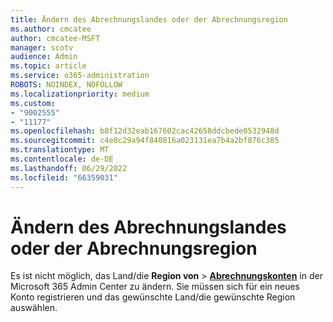 ```yaml
---
title: Ändern des Abrechnungslandes oder der Abrechnungsregion
ms.author: cmcatee
author: cmcatee-MSFT
manager: scotv
audience: Admin
ms.topic: article
ms.service: o365-administration
ROBOTS: NOINDEX, NOFOLLOW
ms.localizationpriority: medium
ms.custom:
- "9002555"
- "11177"
ms.openlocfilehash: b8f12d32eab167602cac42658ddcbede0532948d
ms.sourcegitcommit: c4e8c29a94f840816a023131ea7b4a2bf876c305
ms.translationtype: MT
ms.contentlocale: de-DE
ms.lasthandoff: 06/29/2022
ms.locfileid: "66359031"
---
```

# <a name="change-billing-country-or-region"></a>Ändern des Abrechnungslandes oder der Abrechnungsregion

Es ist nicht möglich, das Land/die **Region von** > [**Abrechnungskonten**](https://admin.microsoft.com/Adminportal/Home?ref=BillingAccounts/billing-accounts) in der Microsoft 365 Admin Center zu ändern. Sie müssen sich für ein neues Konto registrieren und das gewünschte Land/die gewünschte Region auswählen. 